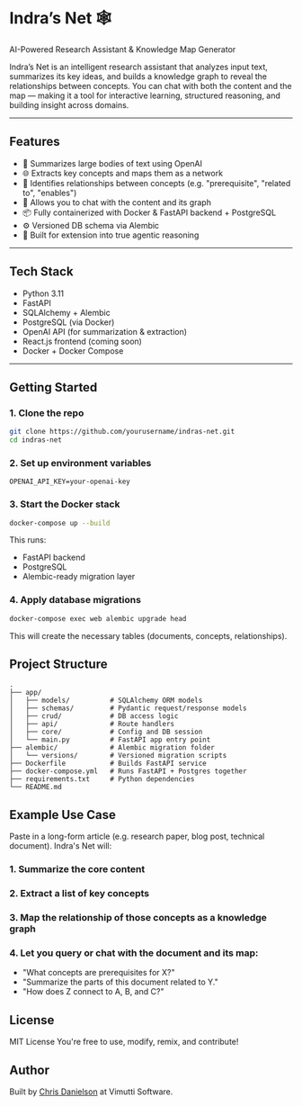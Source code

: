 # Indra’s Net 🕸  
AI-Powered Research Assistant & Knowledge Map Generator

Indra’s Net is an intelligent research assistant that analyzes input text, summarizes its key ideas, and builds a knowledge graph to reveal the relationships between concepts. You can chat with both the content and the map — making it a tool for interactive learning, structured reasoning, and building insight across domains.

---

## Features

- 🧠 Summarizes large bodies of text using OpenAI
- 🌐 Extracts key concepts and maps them as a network
- 🔗 Identifies relationships between concepts (e.g. "prerequisite", "related to", "enables")
- 💬 Allows you to chat with the content and its graph
- 📦 Fully containerized with Docker & FastAPI backend + PostgreSQL
- ⚙️ Versioned DB schema via Alembic
- 🔧 Built for extension into true agentic reasoning

---

## Tech Stack

- Python 3.11
- FastAPI
- SQLAlchemy + Alembic
- PostgreSQL (via Docker)
- OpenAI API (for summarization & extraction)
- React.js frontend (coming soon)
- Docker + Docker Compose

---

## Getting Started

### 1. Clone the repo

```bash
git clone https://github.com/yourusername/indras-net.git
cd indras-net
```

### 2. Set up environment variables
```
OPENAI_API_KEY=your-openai-key
```

### 3. Start the Docker stack
```bash
docker-compose up --build
```
This runs:
- FastAPI backend
- PostgreSQL
- Alembic-ready migration layer

### 4. Apply database migrations
```bash
docker-compose exec web alembic upgrade head
```
This will create the necessary tables (documents, concepts, relationships).

## Project Structure
```text
.
├── app/
│   ├── models/          # SQLAlchemy ORM models
│   ├── schemas/         # Pydantic request/response models
│   ├── crud/            # DB access logic
│   ├── api/             # Route handlers
│   ├── core/            # Config and DB session
│   └── main.py          # FastAPI app entry point
├── alembic/             # Alembic migration folder
│   └── versions/        # Versioned migration scripts
├── Dockerfile           # Builds FastAPI service
├── docker-compose.yml   # Runs FastAPI + Postgres together
├── requirements.txt     # Python dependencies
└── README.md
```
## Example Use Case

Paste in a long-form article (e.g. research paper, blog post, technical document).
Indra's Net will:
### 1. Summarize the core content
### 2. Extract a list of key concepts
### 3. Map the relationship of those concepts as a knowledge graph
### 4. Let you query or chat with the document and its map:
- "What concepts are prerequisites for X?"
- "Summarize the parts of this document related to Y."
- "How does Z connect to A, B, and C?"

## License
MIT License
You're free to use, modify, remix, and contribute!

## Author
Built by [Chris Danielson](https://www.chrisadanielson.com/) at Vimutti Software.

